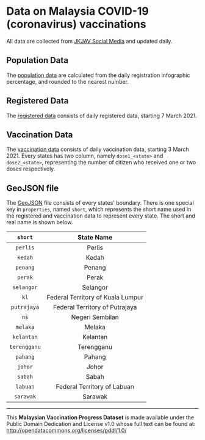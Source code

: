 # Data on Malaysia COVID-19 (coronavirus) vaccinations 

All data are collected from [JKJAV Social Media](https://www.facebook.com/jkjavmy/photos) and updated daily. 

## Population Data

The [population data](https://github.com/khvmaths/Malaysia-Vaccination-Progress/blob/main/Malaysia_Population_18yo.csv) are calculated from the daily registration infographic percentage, and rounded to the nearest number.

## Registered Data

The [registered data](https://github.com/khvmaths/Malaysia-Vaccination-Progress/blob/main/Registered.csv) consists of daily registered data, starting 7 March 2021. 

## Vaccination Data

The [vaccination data](https://github.com/khvmaths/Malaysia-Vaccination-Progress/blob/main/Vaccination.csv) consists of daily vaccination data, starting 3 March 2021. Every states has two column, namely `dose1_<state>` and `dose2_<state>`, representing the number of citizen who received one or two doses respectively.

## GeoJSON file

The [GeoJSON](https://github.com/khvmaths/Malaysia-Vaccination-Progress/blob/main/Malaysia.geojson) file consists of every states' boundary. There is one special key in `properties`, named `short`, which represents the short name used in the registered and vaccination data to represent every state. The short and real name is shown below.

| `short` | State Name |
| :---: | :---: |
| `perlis` | Perlis |
| `kedah` | Kedah |
| `penang` | Penang |
| `perak` | Perak |
| `selangor` | Selangor |
| `kl` | Federal Territory of Kuala Lumpur |
| `putrajaya` | Federal Territory of Putrajaya |
| `ns` | Negeri Sembilan |
| `melaka` | Melaka |
| `kelantan` | Kelantan |
| `terengganu` | Terengganu |
| `pahang` | Pahang |
| `johor` | Johor |
| `sabah` | Sabah |
| `labuan` | Federal Territory of Labuan |
| `sarawak` | Sarawak |

---

This **Malaysian Vaccination Progress Dataset** is made available under the Public Domain Dedication and License v1.0 whose full text can be found at: http://opendatacommons.org/licenses/pddl/1.0/

